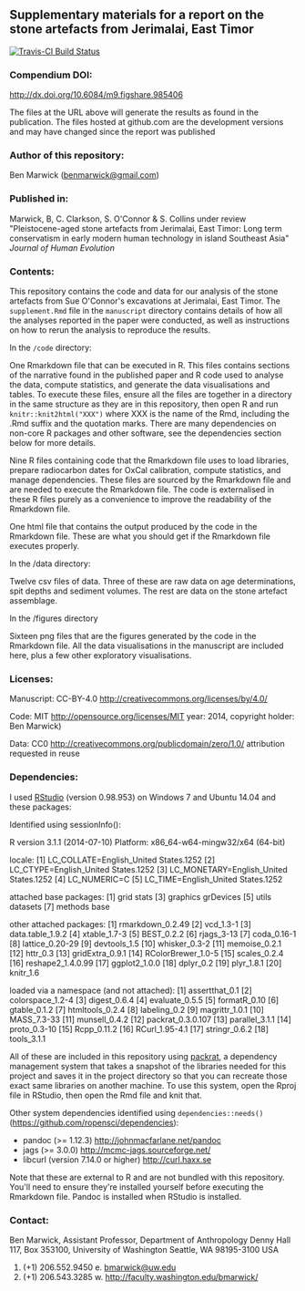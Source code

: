 <!-- README.md is generated from README.Rmd. Please edit that file -->
Supplementary materials for a report on the stone artefacts from Jerimalai, East Timor
--------------------------------------------------------------------------------------

[![Travis-CI Build Status](https://travis-ci.org/benmarwick/Pleistocene-aged-stone-artefacts-from-Jerimalai--East-Timor.png?branch=master)](https://travis-ci.org/benmarwick/Pleistocene-aged-stone-artefacts-from-Jerimalai--East-Timor)

### Compendium DOI:

<http://dx.doi.org/10.6084/m9.figshare.985406>

The files at the URL above will generate the results as found in the publication. The files hosted at github.com are the development versions and may have changed since the report was published

### Author of this repository:

Ben Marwick (<benmarwick@gmail.com>)

### Published in:

Marwick, B, C. Clarkson, S. O'Connor & S. Collins under review "Pleistocene-aged stone artefacts from Jerimalai, East Timor: Long term conservatism in early modern human technology in island Southeast Asia" *Journal of Human Evolution*

### Contents:

This repository contains the code and data for our analysis of the stone artefacts from Sue O'Connor's excavations at Jerimalai, East Timor. The `supplement.Rmd` file in the `manuscript` directory contains details of how all the analyses reported in the paper were conducted, as well as instructions on how to rerun the analysis to reproduce the results.

In the `/code` directory:

One Rmarkdown file that can be executed in R. This files contains sections of the narrative found in the published paper and R code used to analyse the data, compute statistics, and generate the data visualisations and tables. To execute these files, ensure all the files are together in a directory in the same structure as they are in this repository, then open R and run `knitr::knit2html("XXX")` where XXX is the name of the Rmd, including the .Rmd suffix and the quotation marks. There are many dependencies on non-core R packages and other software, see the dependencies section below for more details.

Nine R files containing code that the Rmarkdown file uses to load libraries, prepare radiocarbon dates for OxCal calibration, compute statistics, and manage dependencies. These files are sourced by the Rmarkdown file and are needed to execute the Rmarkdown file. The code is externalised in these R files purely as a convenience to improve the readability of the Rmarkdown file.

One html file that contains the output produced by the code in the Rmarkdown file. These are what you should get if the Rmarkdown file executes properly.

In the /data directory:

Twelve csv files of data. Three of these are raw data on age determinations, spit depths and sediment volumes. The rest are data on the stone artefact assemblage.

In the /figures directory

Sixteen png files that are the figures generated by the code in the Rmarkdown file. All the data visualisations in the manuscript are included here, plus a few other exploratory visualisations.

### Licenses:

Manuscript: CC-BY-4.0 <http://creativecommons.org/licenses/by/4.0/>

Code: MIT <http://opensource.org/licenses/MIT> year: 2014, copyright holder: Ben Marwick)

Data: CC0 <http://creativecommons.org/publicdomain/zero/1.0/> attribution requested in reuse

### Dependencies:

I used [RStudio](http://www.rstudio.com/products/rstudio/) (version 0.98.953) on Windows 7 and Ubuntu 14.04 and these packages:

Identified using sessionInfo():

R version 3.1.1 (2014-07-10) Platform: x86\_64-w64-mingw32/x64 (64-bit)

locale: [1] LC\_COLLATE=English\_United States.1252 [2] LC\_CTYPE=English\_United States.1252
[3] LC\_MONETARY=English\_United States.1252 [4] LC\_NUMERIC=C
[5] LC\_TIME=English\_United States.1252

attached base packages: [1] grid stats
[3] graphics grDevices [5] utils datasets [7] methods base

other attached packages: [1] rmarkdown\_0.2.49
 [2] vcd\_1.3-1
 [3] data.table\_1.9.2
 [4] xtable\_1.7-3
 [5] BEST\_0.2.2
 [6] rjags\_3-13
 [7] coda\_0.16-1
 [8] lattice\_0.20-29
 [9] devtools\_1.5
[10] whisker\_0.3-2
[11] memoise\_0.2.1
[12] httr\_0.3
[13] gridExtra\_0.9.1
[14] RColorBrewer\_1.0-5 [15] scales\_0.2.4
[16] reshape2\_1.4.0.99 [17] ggplot2\_1.0.0
[18] dplyr\_0.2
[19] plyr\_1.8.1
[20] knitr\_1.6

loaded via a namespace (and not attached): [1] assertthat\_0.1
 [2] colorspace\_1.2-4 [3] digest\_0.6.4
 [4] evaluate\_0.5.5
 [5] formatR\_0.10
 [6] gtable\_0.1.2
 [7] htmltools\_0.2.4
 [8] labeling\_0.2
 [9] magrittr\_1.0.1
[10] MASS\_7.3-33
[11] munsell\_0.4.2
[12] packrat\_0.3.0.107 [13] parallel\_3.1.1
[14] proto\_0.3-10
[15] Rcpp\_0.11.2
[16] RCurl\_1.95-4.1
[17] stringr\_0.6.2
[18] tools\_3.1.1

All of these are included in this repository using [packrat](http://rstudio.github.io/packrat/), a dependency management system that takes a snapshot of the libraries needed for this project and saves it in the project directory so that you can recreate those exact same libraries on another machine. To use this system, open the Rproj file in RStudio, then open the Rmd file and knit that.

Other system dependencies identified using `dependencies::needs()` (<https://github.com/ropensci/dependencies>):

-   pandoc (\>= 1.12.3) <http://johnmacfarlane.net/pandoc>
-   jags (\>= 3.0.0) <http://mcmc-jags.sourceforge.net/>
-   libcurl (version 7.14.0 or higher) <http://curl.haxx.se>

Note that these are external to R and are not bundled with this repository. You'll need to ensure they're installed yourself before executing the Rmarkdown file. Pandoc is installed when RStudio is installed.

### Contact:

Ben Marwick, Assistant Professor, Department of Anthropology Denny Hall 117, Box 353100, University of Washington Seattle, WA 98195-3100 USA

1.  (+1) 206.552.9450 e. <bmarwick@uw.edu>
2.  (+1) 206.543.3285 w. <http://faculty.washington.edu/bmarwick/>
